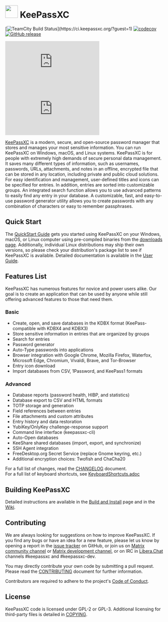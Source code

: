 # <img src="https://keepassxc.org/images/keepassxc-logo.svg" width="40" height="40"/> KeePassXC
[![TeamCity Build Status](https://ci.keepassxc.org/app/rest/builds/buildType:\(project:KeepassXC\)/statusIcon)](https://ci.keepassxc.org/?guest=1)
[![codecov](https://codecov.io/gh/keepassxreboot/keepassxc/branch/develop/graph/badge.svg)](https://codecov.io/gh/keepassxreboot/keepassxc)
[![GitHub release](https://img.shields.io/github/release/keepassxreboot/keepassxc)](https://github.com/keepassxreboot/keepassxc/releases/)

[![Matrix community channel](https://img.shields.io/matrix/keepassxc:matrix.org?label=Community%20channel)](https://app.element.io/#/room/#keepassxc:mozilla.org)
[![Matrix development channel](https://img.shields.io/matrix/keepassxc-dev:matrix.org?label=Development%20channel)](https://app.element.io/#/room/#keepassxc-dev:mozilla.org)

[KeePassXC](https://keepassxc.org) is a modern, secure, and open-source password manager that stores and manages your most sensitive information. You can run KeePassXC on Windows, macOS, and Linux systems. KeePassXC is for people with extremely high demands of secure personal data management. It saves many different types of information, such as usernames, passwords, URLs, attachments, and notes in an offline, encrypted file that can be stored in any location, including private and public cloud solutions. For easy identification and management, user-defined titles and icons can be specified for entries. In addition, entries are sorted into customizable groups. An integrated search function allows you to use advanced patterns to easily find any entry in your database. A customizable, fast, and easy-to-use password generator utility allows you to create passwords with any combination of characters or easy to remember passphrases.

## Quick Start
The [QuickStart Guide](https://keepassxc.org/docs/KeePassXC_GettingStarted.html) gets you started using KeePassXC on your Windows, macOS, or Linux computer using pre-compiled binaries from the [downloads page](https://keepassxc.org/download). Additionally, individual Linux distributions may ship their own versions, so please check your distribution's package list to see if KeePassXC is available. Detailed documentation is available in the [User Guide](https://keepassxc.org/docs/KeePassXC_UserGuide.html).

## Features List
KeePassXC has numerous features for novice and power users alike. Our goal is to create an application that can be used by anyone while still offering advanced features to those that need them.

### Basic
* Create, open, and save databases in the KDBX format (KeePass-compatible with KDBX4 and KDBX3)
* Store sensitive information in entries that are organized by groups
* Search for entries
* Password generator
* Auto-Type passwords into applications
* Browser integration with Google Chrome, Mozilla Firefox, Waterfox, Microsoft Edge, Chromium, Vivaldi, Brave, and Tor-Browser
* Entry icon download
* Import databases from CSV, 1Password, and KeePass1 formats

### Advanced
* Database reports (password health, HIBP, and statistics)
* Database export to CSV and HTML formats
* TOTP storage and generation
* Field references between entries
* File attachments and custom attributes
* Entry history and data restoration
* YubiKey/OnlyKey challenge-response support
* Command line interface (keepassxc-cli)
* Auto-Open databases
* KeeShare shared databases (import, export, and synchronize)
* SSH Agent integration
* FreeDesktop.org Secret Service (replace Gnome keyring, etc.)
* Additional encryption choices: Twofish and ChaCha20

For a full list of changes, read the [CHANGELOG](CHANGELOG.md) document. \
For a full list of keyboard shortcuts, see [KeyboardShortcuts.adoc](./docs/topics/KeyboardShortcuts.adoc)

## Building KeePassXC

Detailed instructions are available in the [Build and Install](./INSTALL.md) page and in the [Wiki](https://github.com/keepassxreboot/keepassxc/wiki/Building-KeePassXC).

## Contributing

We are always looking for suggestions on how to improve KeePassXC. If you find any bugs or have an idea for a new feature, please let us know by opening a report in the [issue tracker](https://github.com/keepassxreboot/keepassxc/issues) on GitHub, or join us on [Matrix community channel](https://matrix.to/#/!zUxwGnFkUyycpxeHeM:matrix.org?via=matrix.org) or [Matrix development channel](https://matrix.to/#/!RhJPJPGwQIFVQeXqZa:matrix.org?via=matrix.org), or on IRC in [Libera.Chat](https://web.libera.chat/) channels #keepassxc and #keepassxc-dev.

You may directly contribute your own code by submitting a pull request. Please read the [CONTRIBUTING](.github/CONTRIBUTING.md) document for further information.

Contributors are required to adhere to the project's [Code of Conduct](CODE-OF-CONDUCT.md).

## License

KeePassXC code is licensed under GPL-2 or GPL-3. Additional licensing for third-party files is detailed in [COPYING](./COPYING).
